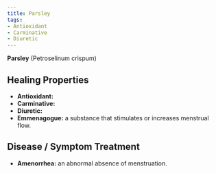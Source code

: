 ```yaml
---
title: Parsley
tags:
- Antioxidant
- Carminative
- Diuretic
---
```

**Parsley** (Petroselinum crispum)<!--more-->
## Healing Properties

- **Antioxidant:**
- **Carminative:**
- **Diuretic:**
- **Emmenagogue:** a substance that stimulates or increases menstrual flow.

## Disease / Symptom Treatment

- **Amenorrhea:** an abnormal absence of menstruation.

[^1]: **Title:** <br>**Author(s):**  <br>**Institution(s):** <br>**Publication:** <i> </i><br>**Date:** <br>**Abstract:** <i> </i><br>**Link:** []()<br>**Citations:**   